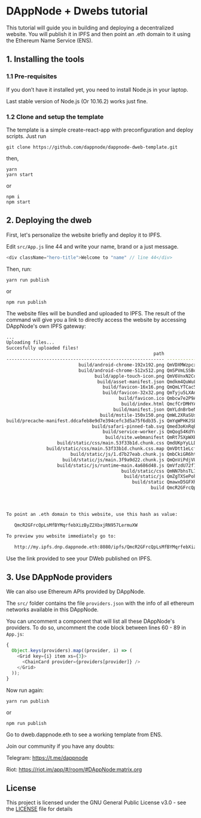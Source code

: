 # DAppNode + Dwebs tutorial

This tutorial will guide you in building and deploying a decentralized website. You will publish it in IPFS and then point an .eth domain to it using the Ethereum Name Service (ENS).

## 1. Installing the tools

### 1.1 Pre-requisites

If you don’t have it installed yet, you need to install Node.js in your laptop.

Last stable version of Node.js (Or 10.16.2) works just fine.

### 1.2 Clone and setup the template

The template is a simple create-react-app with preconfiguration and deploy scripts. Just run

```
git clone https://github.com/dappnode/dappnode-dweb-template.git
```

then,

```
yarn
yarn start
```

or

```
npm i
npm start
```

## 2. Deploying the dweb

First, let's personalize the website briefly and deploy it to IPFS.

Edit `src/App.js` line 44 and write your name, brand or a just message.

```javascript
<div className="hero-title">Welcome to "name" // line 44</div>
```

Then, run:

```
yarn run publish
```

or

```
npm run publish
```

The website files will be bundled and uploaded to IPFS. The result of the command will give you a link to directly access the website by accessing DAppNode's own IPFS gateway:

```bash
...
Uploading files...
Succesfully uploaded files!
                                                       path	                                          hash	   size
-----------------------------------------------------------	----------------------------------------------	-------
                           build/android-chrome-192x192.png	QmVDXMWzpcxJH7dVLy7EcJbiuwMbvW7TzpftQ9WhZJtNYo	  25613
                           build/android-chrome-512x512.png	QmSPVmLSSBo9RdVTxUUGvDt3Qkb62Pu5ai3NPLrvdkKFxY	  82789
                                 build/apple-touch-icon.png	QmV6VnxN2CdcHx7jE9ZWfxYQMhKn3w3isRHpvUdUUzFtnU	  12448
                                  build/asset-manifest.json	Qmdkm4QuWuLpEUxK5Sw6Zc6zxbNYqvvEpuzra6Wdfu29dC	    739
                                    build/favicon-16x16.png	QmQmLYTCac5go87oVPdjqbwKHdrb5dDQxe5pD1SxqDdesF	   1333
                                    build/favicon-32x32.png	QmTyju5LXAnxibNqu14Nv9KT3JSGstgPHJDJzYjyHVX6M1	   2144
                                          build/favicon.ico	Qmbcw7e2P9AGYBEzxSCnscE2Nw6JCpjKCftSS4SMxdRJqS	  15097
                                           build/index.html	QmcfCrDMHYANCU5HtAfGoEPSMJY6W7ujE3vnwBfSJUBnAY	   2078
                                        build/manifest.json	QmYLdnBrbeN8rpbwBC2VLwgSBht4Ft6hBSD6F3DKxqecGG	    435
                                   build/mstile-150x150.png	QmWL2XRaSUsATTwhY1XV61eMSKtfugkLGb2CQ99xrXuvPj	   5072
build/precache-manifest.ddcafeb8e9d7e394cefc3d5a75f6db35.js	QmYqWPHKJSEVZFpjd7jGJz245rbXkQpGfA2iL92qNYKQRT	    516
                                build/safari-pinned-tab.svg	Qmed3oKnRqBpo67pzgJhGEaHZVWBzC3AnP37WeBHXqxSZM	   6147
                                    build/service-worker.js	QmQog54KdYuY6uUfX1yhpzqrvbUCEpLZgevygmV29sMNHw	   1054
                                     build/site.webmanifest	QmRt7SXpWXEKCqerikcqtMxBBT6iiVzCZixCSyKkbk4Suc	    472
                   build/static/css/main.53f33b1d.chunk.css	QmdUKpYyLLDyPj4D4Ym7gPbwnXHWiDFdGPwKQXEK7t1ou4	    790
               build/static/css/main.53f33b1d.chunk.css.map	QmVDtt1eLcfPrRY21VfAqXKrxdd6HjYUtMnk1WVSTgiJi8	   1779
                        build/static/js/1.d7b27eab.chunk.js	QmbCkiGR6htjUrabSm5m9DoRKdtH5m2WgbgonAZ5Zyi3Si	1199095
                     build/static/js/main.3f9a9d22.chunk.js	QmQnViPdjVU7YqN97W5np4WFy2kurq3vdGSVwmgMv2VTri	  13627
                   build/static/js/runtime~main.4a686d48.js	QmVfzdU72f7TuF196YVC629gf2GT18Z9dRhua9oahKFFAR	   1514
                                           build/static/css	QmNN7bhsTL7Z5hJwM7PKhXhuYF9PSaYe7KmdkJovnNHGSp	   2709
                                            build/static/js	QmZgTXSePohAbuRhtNVJhGstDEJYTa7o7ioFJhb1oEmzXi	1214435
                                               build/static	QmawxD5GFXh4NM7mNHjShjccnN5mAHbf1wsKRu3mXdr4b4	1217240
                                                      build	QmcR2GFrcQpLsMfBYMqrfebXizByZ2XbxjRN957LermuXW	1374119




To point an .eth domain to this website, use this hash as value:

   QmcR2GFrcQpLsMfBYMqrfebXizByZ2XbxjRN957LermuXW

To preview you website immediately go to:

   http://my.ipfs.dnp.dappnode.eth:8080/ipfs/QmcR2GFrcQpLsMfBYMqrfebXizByZ2XbxjRN957LermuXW
```

Use the link provided to see your DWeb published on IPFS.

## 3. Use DAppNode providers

We can also use Ethereum APIs provided by DAppNode.

The `src/` folder contains the file `providers.json` with the info of all ethereum networks available in this DAppNode.

You can uncomment a component that will list all these DAppNode's providers. To do so, uncomment the code block between lines 60 - 89 in `App.js`:

```javascript
{
  Object.keys(providers).map((provider, i) => (
    <Grid key={i} item xs={3}>
      <ChainCard provider={providers[provider]} />
    </Grid>
  ));
}
```

Now run again:

```
yarn run publish
```

or

```
npm run publish
```

Go to dweb.dappnode.eth to see a working template from ENS.

Join our community if you have any doubts:

Telegram: https://t.me/dappnode

Riot: https://riot.im/app/#/room/#DAppNode:matrix.org

## License

This project is licensed under the GNU General Public License v3.0 - see the [LICENSE](LICENSE) file for details

